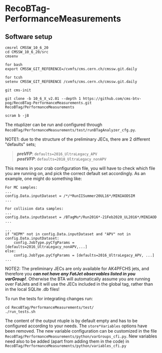 # RecoBTag-PerformanceMeasurements

## Software setup

```
cmsrel CMSSW_10_6_20 
cd CMSSW_10_6_20/src
cmsenv

for bash
export CMSSW_GIT_REFERENCE=/cvmfs/cms.cern.ch/cmssw.git.daily

for tcsh
setenv CMSSW_GIT_REFERENCE /cvmfs/cms.cern.ch/cmssw.git.daily

git cms-init

git clone -b 10_6_X_v2.01 --depth 1 https://github.com/cms-btv-pog/RecoBTag-PerformanceMeasurements.git RecoBTag/PerformanceMeasurements

scram b -j8

```

The ntuplizer can be run and configured through ```RecoBTag/PerformanceMeasurements/test/runBTagAnalyzer_cfg.py```.

NOTE1: due to the structure of the preliminary JECs, there are 2 different "defaults" sets; 

> **_preVFP_**: ```defaults=2016_UltraLegacy_APV```<br/>
> **_postVFP_**: ```defaults=2018_UltraLegacy_nonAPV```<br/>

This means in your crab configuration file, you will have to check which file you are running on, and pick the correct default set accordingly. As an example, one might do something like:

```
For MC samples: 
...
config.Data.inputDataset = /*/*RunIISummer20UL16*/MINIAODSIM
...

For collision data samples:
...
config.Data.inputDataset = /BTagMu*/Run2016*-21Feb2020_UL2016*/MINIAOD
...

...
if "HIPM" not in config.Data.inputDataset and "APV" not in config.Data.inputDataset: 
	config.JobType.pyCfgParams = [defaults=2016_UltraLegacy_nonAPV,...]
else: 
	config.JobType.pyCfgParams = [defaults=2016_UltraLegacy_APV, ...]
...
```

NOTE2: The preliminary JECs are only available for AK4PFCHS jets, and therefore you **_can not have any FatJet observables listed in you varGroup!_**. Otherwise the BTA will automatically assume you are running over FatJets and it will use the JECs included in the global tag, rather than in the local SQLite .db files!



To run the tests for integrating changes run:

```
cd RecoBTag/PerformanceMeasurements/test/
./run_tests.sh
```
The content of the output ntuple is by default empty and has to be configured according to your needs. The ```store*Variables``` options have been removed.
The new variable configuration can be customized in the file ```RecoBTag/PerformanceMeasurements/python/varGroups_cfi.py```.
New variables need also to be added (apart from adding them in the code) in ```RecoBTag/PerformanceMeasurements/python/variables_cfi.py```
